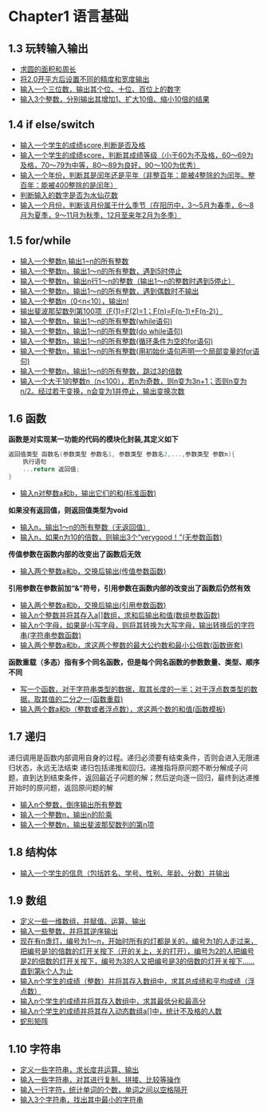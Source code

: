 # Chapter1  语言基础

## 1.3 玩转输入输出
- [求圆的面积和周长](01.cpp)
- [将2.0开平方后设置不同的精度和宽度输出](02.cpp)
- [输入一个三位数，输出其个位、十位、百位上的数字](03.cpp)
- [输入3个整数，分别输出其增加1、扩大10倍、缩小10倍的结果](04.cpp)
## 1.4 if else/switch
- [输入一个学生的成绩score,判断是否及格](05.cpp)
- [输入一个学生的成绩score，判断其成绩等级（小于60为不及格，60～69为及格，70～79为中等，80～89为良好，90～100为优秀）](06.cpp)
- [输入一个年份，判断其是闰年还是平年（非整百年：能被4整除的为闰年。整百年：能被400整除的是闰年）](07.cpp)
- [判断输入的数字是否为水仙花数](08.cpp)
- [输入一个月份，判断该月份属于什么季节（在阳历中，3～5月为春季，6～8月为夏季，9～11月为秋季，12月至来年2月为冬季）](09.cpp)
## 1.5 for/while
- [输入一个整数n,输出1~n的所有整数](10.cpp)
- [输入一个整数n，输出1～n的所有整数，遇到5时停止](11.cpp)
- [输入一个整数n，输出n行1～n的整数（输出1～n的整数时遇到5停止）](12.cpp)
- [输入一个整数n，输出1～n的所有整数，遇到偶数时不输出](13.cpp)
- [输入一个整数n（0<n<10），输出n!](14.cpp)
- [输出斐波那契数列第100项（F(1)=F(2)=1；F(n)=F(n-1)+F(n-2)）](15.cpp)
- [输入一个整数n，输出1～n的所有整数(while语句)](16.cpp)
- [输入一个整数n，输出1～n的所有整数(do while语句)](17.cpp)
- [输入一个整数n，输出1～n的所有整数(循环条件为空的for语句)](18.cpp)
- [输入一个整数n，输出1～n的所有整数(用初始化语句声明一个局部变量的for语句)](19.cpp)
- [输入一个整数n，输出1～n的所有整数，跳过3的倍数](20.cpp)
- [输入一个大于1的整数n（n<100），若n为奇数，则n变为3n+1；否则n变为n/2。经过若干变换，n会变为1并停止，输出变换次数](21.cpp)
## 1.6 函数
**函数是对实现某一功能的代码的模块化封装,其定义如下**
```c++
返回值类型 函数名(参数类型 参数名1, 参数类型 参数名2,...,参数类型 参数n){
    执行语句
    ...return 返回值;
}
```


- [输入n对整数a和b，输出它们的和(标准函数)](22.cpp)

**如果没有返回值，则返回值类型为void**
- [输入n，输出1～n的所有整数（无返回值）](23.cpp)
- [输入n，如果n为10的倍数，则输出3个“verygood！”(无参数函数)](24.cpp)

**传值参数在函数内部的改变出了函数后无效**
- [输入两个整数a和b，交换后输出(传值参数函数)](25.cpp)

**引用参数在参数前加“&”符号，引用参数在函数内部的改变出了函数后仍然有效**
- [输入两个整数a和b，交换后输出(引用参数函数)](26.cpp)
- [输入n个整数并将其存入a[]数组，求和后输出和值(数组参数函数)](27.cpp)
- [输入n个字母，如果是小写字母，则将其转换为大写字母，输出转换后的字符串(字符串参数函数)](28.cpp)
- [输入两个整数a和b，求这两个整数的最大公约数和最小公倍数(函数嵌套)](29.cpp)

**函数重载（多态）指有多个同名函数，但是每个同名函数的参数数量、类型、顺序不同**
- [写一个函数，对于字符串类型的数据，取其长度的一半；对于浮点数类型的数据，取其值的二分之一(函数重载)](30.cpp)
- [输入两个数a和b（整数或者浮点数），求这两个数的和值(函数模板)](31.cpp)
## 1.7 递归
递归调用是函数内部调用自身的过程。递归必须要有结束条件，否则会进入无限递归状态，永远无法结束
递归包括递推和回归。递推指将原问题不断分解成子问题，直到达到结束条件，返回最近子问题的解；然后逆向逐一回归，最终到达递推开始时的原问题，返回原问题的解
- [输入n个整数，倒序输出所有整数](32.cpp)
- [输入一个整数n，输出n的阶乘](33.cpp)
- [输入一个整数n，输出斐波那契数列的第n项](34.cpp)
## 1.8 结构体
- [输入一个学生的信息（包括姓名、学号、性别、年龄、分数）并输出](35.cpp)
## 1.9 数组
- [定义一些一维数组，并赋值、运算、输出](36.cpp)
- [输入一些整数，并将其逆序输出](37.cpp)
- [现在有n盏灯，编号为1～n，开始时所有的灯都是关的，编号为1的人走过来，把编号是1的倍数的灯开关按下（开的关上，关的打开），编号为2的人把编号是2的倍数的灯开关按下，编号为3的人又把编号是3的倍数的灯开关按下……直到第k个人为止](38.cpp)
- [输入n个学生的成绩（整数）并将其存入数组中，求其总成绩和平均成绩（浮点数）](39.cpp)
- [输入n个学生的成绩并将其存入数组中，求其最低分和最高分](40.cpp)
- [输入n个学生的成绩并将其存入动态数组a[]中，统计不及格的人数](41.cpp)
- [蛇形矩阵](42.cpp)
## 1.10 字符串
- [定义一些字符串，求长度并运算、输出](43.cpp)
- [输入一些字符串，对其进行复制、拼接、比较等操作](44.cpp)
- [输入一行字符，统计单词的个数，单词之间以空格隔开](45.cpp)
- [输入3个字符串，找出其中最小的字符串](46.cpp)
